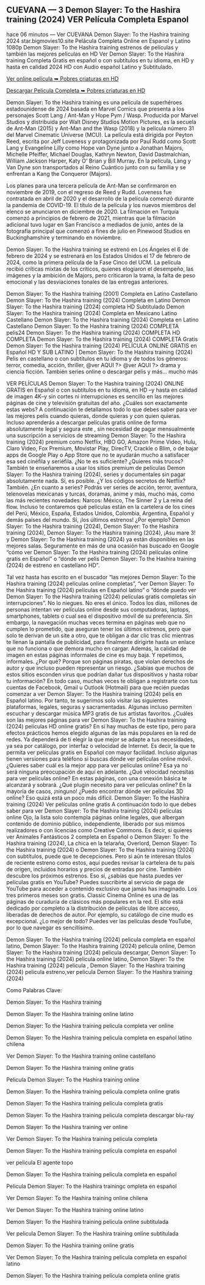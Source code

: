 ## CUEVANA — 3 Demon Slayer: To the Hashira training (2024) VER Película Completa Espanol

hace 06 minutos — Ver CUEVANA Demon Slayer: To the Hashira training 2024 star.bigmovies10.site Pelãcula Completa Online en Espanol y Latino 1080p Demon Slayer: To the Hashira training estrenos de películas y también las mejores películas en HD Ver Demon Slayer: To the Hashira training Completa Gratis en español o con subtítulos en tu idioma, en HD y hasta en calidad 2024 HD con Audio español Latino y Subtitulado.


[Ver online película ➥ Pobres criaturas en HD](https://fun.classmovies88.com/es/1216221/demon-slayer-kimetsu-no-yaiba-verso-l-rsquo-allenamento-dei-pilastri.html)


[Descargar Pelicula Completa ➥ Pobres criaturas en HD](https://fun.classmovies88.com/es/1216221/demon-slayer-kimetsu-no-yaiba-verso-l-rsquo-allenamento-dei-pilastri.html)


Demon Slayer: To the Hashira training es una película de superhéroes estadounidense de 2024 basada en Marvel Comics que presenta a los personajes Scott Lang / Ant-Man y Hope Pym / Wasp. Producida por Marvel Studios y distribuida por Walt Disney Studios Motion Pictures, es la secuela de Ant-Man (2015) y Ant-Man and the Wasp (2018) y la película número 31 del Marvel Cinematic Universe (MCU). La película está dirigida por Peyton Reed, escrita por Jeff Loveness y protagonizada por Paul Rudd como Scott Lang y Evangeline Lilly como Hope van Dyne junto a Jonathan Majors, Michelle Pfeiffer, Michael Douglas, Kathryn Newton, David Dastmalchian, William Jackson Harper, Katy O' Brian y Bill Murray. En la película, Lang y Van Dyne son transportados al Reino Cuántico junto con su familia y se enfrentan a Kang the Conqueror (Majors).

Los planes para una tercera película de Ant-Man se confirmaron en noviembre de 2019, con el regreso de Reed y Rudd. Loveness fue contratada en abril de 2020 y el desarrollo de la película comenzó durante la pandemia de COVID-19. El título de la película y los nuevos miembros del elenco se anunciaron en diciembre de 2020. La filmación en Turquía comenzó a principios de febrero de 2021, mientras que la filmación adicional tuvo lugar en San Francisco a mediados de junio, antes de la fotografía principal que comenzó a fines de julio en Pinewood Studios en Buckinghamshire y terminando en noviembre.

Demon Slayer: To the Hashira training se estrenó en Los Ángeles el 6 de febrero de 2024 y se estrenará en los Estados Unidos el 17 de febrero de 2024, como la primera película de la Fase Cinco del UCM. La película recibió críticas mixtas de los críticos, quienes elogiaron el desempeño, las imágenes y la ambición de Majors, pero criticaron la trama, la falta de peso emocional y las desviaciones tonales de las entregas anteriores.

Demon Slayer: To the Hashira training (2001) Completa en Latino Castellano Demon Slayer: To the Hashira training (2024) Completa en Latino Demon Slayer: To the Hashira training (2024) completa HD Subtitulado Demon Slayer: To the Hashira training (2024) Completa en Mexicano Latino Castellano Demon Slayer: To the Hashira training (2024) Completa en Latino Castellano Demon Slayer: To the Hashira training (2024) COMPLETA pelis24 Demon Slayer: To the Hashira training (2024) COMPLETA HD COMPLETA Demon Slayer: To the Hashira training (2024) COMPLETA Gratis Demon Slayer: To the Hashira training (2024) PELÍCULA ONLINE GRATIS en Español HD Y SUB LATINO | Demon Slayer: To the Hashira training (2024) Pelis en castellano o con subtítulos en tu idioma y de todos los géneros: terror, comedia, acción, thriller, @ver AQUI ?> @ver AQUI ?> drama y ciencia ficción. También series online o descargar pelis y más… mucho más

VER PELÍCULAS Demon Slayer: To the Hashira training (2024) ONLINE GRATIS en Español o con subtítulos en tu idioma, en HD –y hasta en calidad de imagen 4K–y sin cortes ni interrupciones es sencillo en las mejores páginas de cine y televisión gratuitas del año. ¿Cuáles son exactamente estas webs? A continuación te detallamos todo lo que debes saber para ver las mejores pelis cuando quieras, donde quieras y con quien quieras. Incluso aprenderás a descargar películas gratis online de forma absolutamente legal y segura este , sin necesidad de pagar mensualmente una suscripción a servicios de streaming Demon Slayer: To the Hashira training (2024) premium como Netflix, HBO GO, Amazon Prime Video, Hulu, Claro Video, Fox Premium, Movistar Play, DirecTV, Crackle o Blim, o de bajar apps de Google Play o App Store que no te ayudarán mucho a satisfacer esa sed cinéfila y seriéfila. ¿No te es suficiente? ¿Quieres más trucos? También te enseñaremos a usar los sitios premium de películas Demon Slayer: To the Hashira training (2024), series y documentales sin pagar absolutamente nada. Sí, es posible. ¿Y los códigos secretos de Netflix? También. ¿En cuanto a series? Podrás ver series de acción, terror, aventura, telenovelas mexicanas y turcas, doramas, anime y más, mucho más, como las más recientes novedades: Narcos: México, The Sinner 2 y La reina del flow. Incluso te contaremos qué películas están en la cartelera de los cines del Perú, México, España, Estados Unidos, Colombia, Argentina, Español y demás países del mundo. Sí, ¡los últimos estrenos! ¿Por ejemplo? Demon Slayer: To the Hashira training (2024), Demon Slayer: To the Hashira training (2024), Demon Slayer: To the Hashira training (2024), ¡Asu mare 3! y Demon Slayer: To the Hashira training (2024) ya están disponibles en las mejores salas. Seguramente en más de una ocasión has buscado en Google “cómo ver Demon Slayer: To the Hashira training (2024) películas online gratis en Español” o “dónde ver pelis Demon Slayer: To the Hashira training (2024) de estreno en castellano HD”.

Tal vez hasta has escrito en el buscador “las mejores Demon Slayer: To the Hashira training (2024) películas online completas”, “ver Demon Slayer: To the Hashira training (2024) películas en Español latino” o “dónde puedo ver Demon Slayer: To the Hashira training (2024) películas gratis completas sin interrupciones”. No lo niegues. No eres el único. Todos los días, millones de personas intentan ver películas online desde sus computadoras, laptops, smartphones, tablets o cual sea el dispositivo móvil de su preferencia. Sin embargo, la navegación muchas veces termina en páginas web que no cumplen lo prometido, que aseguran tener los últimos estrenos, pero que solo te derivan de un site a otro, que te obligan a dar clic tras clic mientras te llenan la pantalla de publicidad, para finalmente dirigirte hasta un enlace que no funciona o que demora mucho en cargar. Además, la calidad de imagen en estas páginas informales de cine es muy baja. Y repetimos, informales. ¿Por qué? Porque son páginas piratas, que violan derechos de autor y que incluso pueden representar un riesgo. ¿Sabías que muchos de estos sitios esconden virus que podrían dañar tus dispositivos y hasta robar tu información? En todo caso, muchas veces te obligan a registrarte con tus cuentas de Facebook, Gmail u Outlook (Hotmail) para que recién puedas comenzar a ver Demon Slayer: To the Hashira training (2024) pelis en Español latino. Por tanto, te sugerimos solo visitar las siguientes plataformas, legales, seguras y sacramentadas. Algunas incluso permiten escuchar y descargar música MP3 gratis de tus artistas favoritos. ¿Cuáles son las mejores páginas para ver Demon Slayer: To the Hashira training (2024) películas HD online gratis? En sí hay muchas de este tipo, pero para efectos prácticos hemos elegido algunas de las más populares en la red de redes. Ya dependerá de ti elegir la que mejor se adapte a tus necesidades, ya sea por catálogo, por interfaz o velocidad de Internet. Es decir, la que te permita ver películas gratis en Español con mayor facilidad. Incluso algunas tienen versiones para teléfono si buscas dónde ver películas online móvil. ¿Quieres saber cuál es la mejor app para ver películas online? Esa ya no será ninguna preocupación de aquí en adelante. ¿Qué velocidad necesitas para ver películas online? En estas páginas, con una conexión básica te alcanzará y sobrará. ¿Qué plugin necesito para ver películas online? En la mayoría de casos, ¡ninguno! ¿Puedo encontrar dónde ver películas 3D online? Eso quizá está un poco más difícil. Demon Slayer: To the Hashira training (2024) Ver películas online gratis A continuación todo lo que debes saber para ver Demon Slayer: To the Hashira training (2024) películas online Ojo, la lista solo contempla páginas online legales, que albergan contenido de dominio público, independiente, liberado por sus mismos realizadores o con licencias como Creative Commons. Es decir, si quieres ver Animales Fantásticos 2 completa en Español o Demon Slayer: To the Hashira training (2024), La chica en la telaraña, Overlord, Demon Slayer: To the Hashira training (2024) o Demon Slayer: To the Hashira training (2024) con subtítulos, puede que te decepciones. Pero si aún te interesan títulos de reciente estreno como estos, aquí puedes revisar la cartelera de tu país de origen, incluidos horarios y precios de entradas por cine. También descubre los próximos estrenos. Eso sí, ¿sabías que hasta puedes ver películas gratis en YouTube? Puedes suscribirte al servicio de paga de YouTube para acceder a contenido exclusivo que jamás has imaginado. Los tres primeros meses son gratis. Classic Cinema Online es una de las páginas de curaduría de clásicos más populares en la red. El sitio está dedicado por completo a la distribución de películas de libre acceso, liberadas de derechos de autor. Por ejemplo, su catálogo de cine mudo es excepcional. ¿Lo mejor de todo? Puedes ver las películas desde YouTube, por lo que navegar es sencillísimo.

Demon Slayer: To the Hashira training (2024) pelicula completa en español latino, Demon Slayer: To the Hashira training (2024) pelicula online, Demon Slayer: To the Hashira training (2024) pelicula descargar, Demon Slayer: To the Hashira training (2024) pelicula online latino, Demon Slayer: To the Hashira training (2024) pelicula , Demon Slayer: To the Hashira training (2024) pelicula estreno,ver pelicula Demon Slayer: To the Hashira training (2024)

Como Palabras Clave:

Demon Slayer: To the Hashira training

Demon Slayer: To the Hashira training online latino

Demon Slayer: To the Hashira training pelicula completa ver online

Demon Slayer: To the Hashira training pelicula completa en español latino chilena

Ver Demon Slayer: To the Hashira training online castellano

Demon Slayer: To the Hashira training online gratis

Pelicula Demon Slayer: To the Hashira training online

Demon Slayer: To the Hashira training pelicula completa online gratis

Demon Slayer: To the Hashira training película completa gratis

Demon Slayer: To the Hashira training pelicula completa descargar blu-ray

Demon Slayer: To the Hashira training ver online

Ver Demon Slayer: To the Hashira training pelicula completa

Demon Slayer: To the Hashira training película completa en español

ver pelicula El agente topo

Demon Slayer: To the Hashira training pelicula completa en español

Pelicula Demon Slayer: To the Hashira trainingc ompleta en español

Ver Demon Slayer: To the Hashira training online chilena

Ver Demon Slayer: To the Hashira training online latino

Demon Slayer: To the Hashira training pelicula online subtitulada

Ver pelicula Demon Slayer: To the Hashira training online subtitulada

Demon Slayer: To the Hashira training online gratis

Ver Demon Slayer: To the Hashira training pelicula completa en español latino

Demon Slayer: To the Hashira training película completa online gratis
